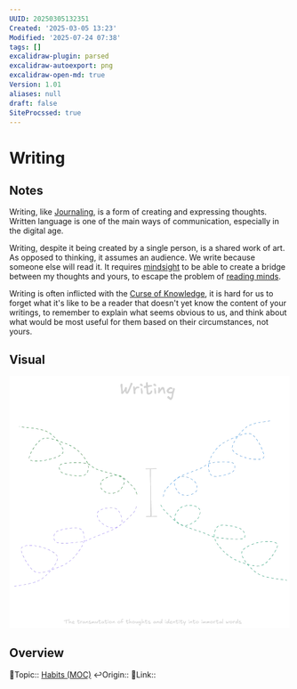 ```yaml
---
UUID: 20250305132351
Created: '2025-03-05 13:23'
Modified: '2025-07-24 07:38'
tags: []
excalidraw-plugin: parsed
excalidraw-autoexport: png
excalidraw-open-md: true
Version: 1.01
aliases: null
draft: false
SiteProcssed: true
---
```


# Writing

## Notes

Writing, like [Journaling](/notes/journaling.md), is a form of creating and expressing thoughts. Written language is one of the main ways of communication, especially in the digital age.

Writing, despite it being created by a single person, is a shared work of art. As opposed to thinking, it assumes an audience. We write because someone else will read it. It requires [mindsight](/notes/mindsight.md) to be able to create a bridge between my thoughts and yours, to escape the problem of [reading minds](/notes/theory-of-mind.md).

Writing is often inflicted with the [Curse of Knowledge](/notes/curse-of-knowledge.md), it is hard for us to forget what it's like to be a reader that doesn't yet know the content of your writings, to remember to explain what seems obvious to us, and think about what would be most useful for them based on their circumstances, not yours.

## Visual

![Writing.webp](/notes/writing.webp)

## Overview
🔼Topic:: [Habits (MOC)](/mocs/habits-moc.md)
↩️Origin::
🔗Link::

